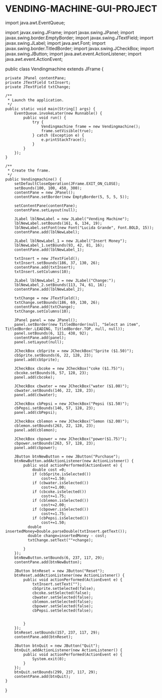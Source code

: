 # VENDING-MACHINE-GUI-PROJECT
import java.awt.EventQueue;

import javax.swing.JFrame;
import javax.swing.JPanel;
import javax.swing.border.EmptyBorder;
import javax.swing.JTextField;
import javax.swing.JLabel;
import java.awt.Font;
import javax.swing.border.TitledBorder;
import javax.swing.JCheckBox;
import javax.swing.JButton;
import java.awt.event.ActionListener;
import java.awt.event.ActionEvent;

public class Vendingmachine extends JFrame {

	private JPanel contentPane;
	private JTextField txtInsert;
	private JTextField txtChange;

	/**
	 * Launch the application.
	 */
	public static void main(String[] args) {
		EventQueue.invokeLater(new Runnable() {
			public void run() {
				try {
					Vendingmachine frame = new Vendingmachine();
					frame.setVisible(true);
				} catch (Exception e) {
					e.printStackTrace();
				}
			}
		});
	}

	/**
	 * Create the frame.
	 */
	public Vendingmachine() {
		setDefaultCloseOperation(JFrame.EXIT_ON_CLOSE);
		setBounds(100, 100, 450, 300);
		contentPane = new JPanel();
		contentPane.setBorder(new EmptyBorder(5, 5, 5, 5));

		setContentPane(contentPane);
		contentPane.setLayout(null);
		
		JLabel lblNewLabel = new JLabel("Vending Machine");
		lblNewLabel.setBounds(161, 6, 134, 19);
		lblNewLabel.setFont(new Font("Lucida Grande", Font.BOLD, 15));
		contentPane.add(lblNewLabel);
		
		JLabel lblNewLabel_1 = new JLabel("Insert Money");
		lblNewLabel_1.setBounds(93, 42, 81, 16);
		contentPane.add(lblNewLabel_1);
		
		txtInsert = new JTextField();
		txtInsert.setBounds(186, 37, 130, 26);
		contentPane.add(txtInsert);
		txtInsert.setColumns(10);
		
		JLabel lblNewLabel_2 = new JLabel("Change:");
		lblNewLabel_2.setBounds(113, 74, 61, 16);
		contentPane.add(lblNewLabel_2);
		
		txtChange = new JTextField();
		txtChange.setBounds(186, 69, 130, 26);
		contentPane.add(txtChange);
		txtChange.setColumns(10);
		
		JPanel panel = new JPanel();
		panel.setBorder(new TitledBorder(null, "Select an item", TitledBorder.LEADING, TitledBorder.TOP, null, null));
		panel.setBounds(6, 121, 438, 92);
		contentPane.add(panel);
		panel.setLayout(null);
		
		JCheckBox cbSprite = new JCheckBox("Sprite ($1.50)");
		cbSprite.setBounds(6, 22, 128, 23);
		panel.add(cbSprite);
		
		JCheckBox cbcoke = new JCheckBox("coke ($1.75)");
		cbcoke.setBounds(6, 57, 128, 23);
		panel.add(cbcoke);
		
		JCheckBox cbwater = new JCheckBox("water ($1.00)");
		cbwater.setBounds(146, 22, 128, 23);
		panel.add(cbwater);
		
		JCheckBox cbPepsi = new JCheckBox("Pepsi ($1.50)");
		cbPepsi.setBounds(146, 57, 128, 23);
		panel.add(cbPepsi);
		
		JCheckBox cblemon = new JCheckBox("lemon ($2.00)");
		cblemon.setBounds(263, 22, 128, 23);
		panel.add(cblemon);
		
		JCheckBox cbpower = new JCheckBox("power($1.75)");
		cbpower.setBounds(263, 57, 128, 23);
		panel.add(cbpower);
		
		JButton btnNewButton = new JButton("Purchase");
		btnNewButton.addActionListener(new ActionListener() {
			public void actionPerformed(ActionEvent e) {
				double cost =0;
				if (cbSprite.isSelected())
					cost+=1.50;
				if (cbwater.isSelected())
					cost+=1.00;
				if (cbcoke.isSelected())
					cost+=1.75;
				if (cblemon.isSelected())
					cost+=2.00;
				if (cbpower.isSelected())
					cost+=1.75;
				if (cbPepsi.isSelected())
					cost+=1.50;
              double insertedMoney=Double.parseDouble(txtInsert.getText());
              double change=insertedMoney - cost;
              txtChange.setText(""+change);
          
			}
		});
		btnNewButton.setBounds(6, 237, 117, 29);
		contentPane.add(btnNewButton);
		
		JButton btnReset = new JButton("Reset");
		btnReset.addActionListener(new ActionListener() {
			public void actionPerformed(ActionEvent e) {
				txtInsert.setText("");
				cbSprite.setSelected(false);
				cbcoke.setSelected(false);
				cbwater.setSelected(false);
				cblemon.setSelected(false);
				cbpower.setSelected(false);
				cbPepsi.setSelected(false);


			}
		});
		btnReset.setBounds(157, 237, 117, 29);
		contentPane.add(btnReset);
		
		JButton btnQuit = new JButton("Quit");
		btnQuit.addActionListener(new ActionListener() {
			public void actionPerformed(ActionEvent e) {
				System.exit(0);
			}
		});
		btnQuit.setBounds(299, 237, 117, 29);
		contentPane.add(btnQuit);
	}
}
